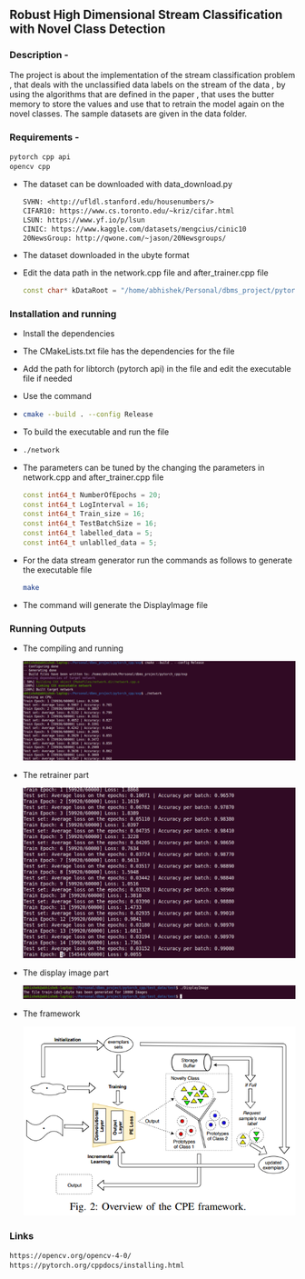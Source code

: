## Robust High Dimensional Stream Classification with Novel Class Detection

### Description -

The project is about the implementation of the stream classification problem , that deals with the unclassified data labels on the stream of the data , by using the algorithms that are defined in the paper , that uses the butter memory to store the values and use that to retrain the model again on the novel classes. The sample datasets are given in the data folder.

### Requirements -

```tex
pytorch cpp api 
opencv cpp 
```

- The dataset can be downloaded with data_download.py 

  ```
  SVHN: <http://ufldl.stanford.edu/housenumbers/>
  CIFAR10: https://www.cs.toronto.edu/~kriz/cifar.html
  LSUN: https://www.yf.io/p/lsun
  CINIC: https://www.kaggle.com/datasets/mengcius/cinic10
  20NewsGroup: http://qwone.com/~jason/20Newsgroups/
  ```

- The dataset downloaded in the ubyte format 

- Edit the data path in the network.cpp file and after_trainer.cpp file 

  ```c++
  const char* kDataRoot = "/home/abhishek/Personal/dbms_project/pytorch_cpp/exp/fashion-mnist";  // the path
  ```

### Installation and running

- Install the dependencies 

- The CMakeLists.txt file has the dependencies for the file 

- Add the path for libtorch (pytorch api) in the file and edit the executable file if needed 

-  Use the command 

  - ```bash
    cmake --build . --config Release
    ```

  - To build the executable and run the file 

  - ```bash
    ./network
    ```

- The parameters can be tuned by the changing the parameters in network.cpp and after_trainer.cpp file 

  ```c++
  const int64_t NumberOfEpochs = 20;
  const int64_t LogInterval = 16;
  const int64_t Train_size = 16;
  const int64_t TestBatchSize = 16;
  const int64_t labelled_data = 5;
  const int64_t unlablled_data = 5;
  ```

- For the data stream generator run the commands as follows to generate the executable file 

  ```bash
  make 
  ```

- The command will generate the DisplayImage file 

### Running Outputs 

- The compiling and running 

  ![](output.png)

- The retrainer part 

  ![](retrainer.png)

- The display image part 

  ![](display_image.png)
  
- The framework
  
  ![](frame_work.png)

### Links

```tex
https://opencv.org/opencv-4-0/
https://pytorch.org/cppdocs/installing.html
```

